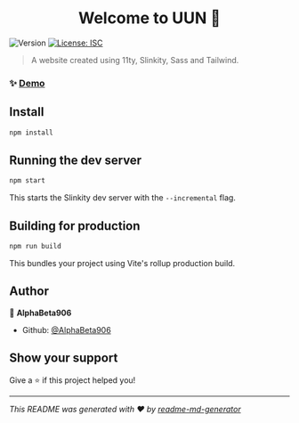 <h1 align="center">Welcome to UUN 👋</h1>
<p>
  <img alt="Version" src="https://img.shields.io/badge/version-1.0.0-blue.svg?cacheSeconds=2592000" />
  <a href="#" target="_blank">
    <img alt="License: ISC" src="https://img.shields.io/badge/License-ISC-yellow.svg" />
  </a>
</p>

> A website created using 11ty, Slinkity, Sass and Tailwind.

### ✨ [Demo](https://uniteduniversalnations.netlify.app)

## Install

```sh
npm install
```

## Running the dev server

```sh
npm start
```

This starts the Slinkity dev server with the `--incremental` flag.

## Building for production

```sh
npm run build
```

This bundles your project using Vite's rollup production build.

## Author

👤 **AlphaBeta906**

* Github: [@AlphaBeta906](https://github.com/AlphaBeta906)

## Show your support

Give a ⭐️ if this project helped you!

***
_This README was generated with ❤️ by [readme-md-generator](https://github.com/kefranabg/readme-md-generator)_